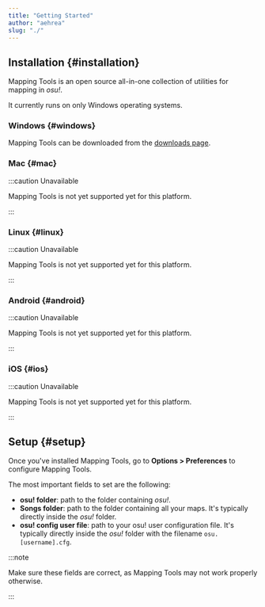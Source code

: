 ```yaml
---
title: "Getting Started"
author: "aehrea"
slug: "./"
---
```


## Installation {#installation}

Mapping Tools is an open source all-in-one collection of utilities for mapping in _osu!_.

It currently runs on only Windows operating systems.

### Windows {#windows}

Mapping Tools can be downloaded from the [downloads page](/download).

### Mac {#mac}

:::caution Unavailable

Mapping Tools is not yet supported yet for this platform.

:::

### Linux {#linux}

:::caution Unavailable

Mapping Tools is not yet supported yet for this platform.

:::

### Android {#android}

:::caution Unavailable

Mapping Tools is not yet supported yet for this platform.

:::

### iOS {#ios}

:::caution Unavailable

Mapping Tools is not yet supported yet for this platform.

:::

## Setup {#setup}

Once you've installed Mapping Tools, go to **Options > Preferences** to configure Mapping Tools.

The most important fields to set are the following:

- **osu! folder**: path to the folder containing _osu!_.
- **Songs folder**: path to the folder containing all your maps. It's typically directly inside the _osu!_ folder.
- **osu! config user file**: path to your osu! user configuration file. It's typically directly inside the _osu!_ folder with the filename `osu.[username].cfg`.

:::note

Make sure these fields are correct, as Mapping Tools may not work properly otherwise.

:::